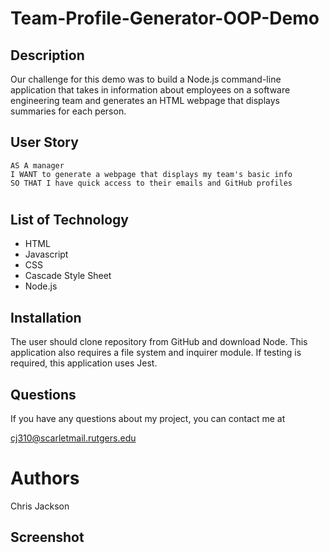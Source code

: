 # Team-Profile-Generator-OOP-Demo

## Description

Our challenge for this demo was to build a Node.js command-line application that takes in information about employees on a software engineering team and generates an HTML webpage that displays summaries for each person.

## User Story
```
AS A manager
I WANT to generate a webpage that displays my team's basic info
SO THAT I have quick access to their emails and GitHub profiles
```
#
## List of Technology
* HTML
* Javascript 
* CSS
* Cascade Style Sheet
* Node.js 

## Installation

The user should clone repository from GitHub and download Node. 
This application also requires a file system and inquirer module. 
If testing is required, this application uses Jest.

## Questions 
If you have any questions about my project, you can contact me at 

cj310@scarletmail.rutgers.edu

# Authors 

Chris Jackson

## Screenshot
